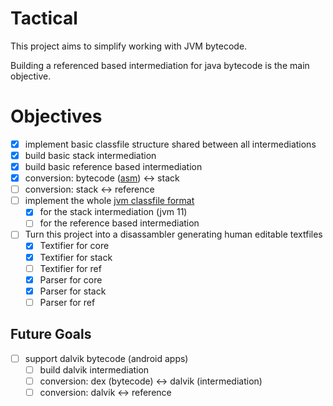 # Tactical

This project aims to simplify working with JVM bytecode.

Building a referenced based intermediation for java bytecode is the main objective.

# Objectives
* [X] implement basic classfile structure shared between all intermediations
* [X] build basic stack intermediation
* [X] build basic reference based intermediation
* [X] conversion: bytecode ([asm](https://asm.ow2.io/)) <-> stack
* [ ] conversion: stack <-> reference
* [ ] implement the whole [jvm classfile format](https://docs.oracle.com/javase/specs/jvms/se11/html/index.html)
  * [X] for the stack intermediation (jvm 11)
  * [ ] for the reference based intermediation
* [ ] Turn this project into a disassambler generating human editable textfiles
  * [X] Textifier for core
  * [X] Textifier for stack
  * [ ] Textifier for ref
  * [X] Parser for core
  * [X] Parser for stack
  * [ ] Parser for ref

## Future Goals
* [ ] support dalvik bytecode (android apps)
  * [ ] build dalvik intermediation
  * [ ] conversion: dex (bytecode) <-> dalvik (intermediation)
  * [ ] conversion: dalvik <-> reference
